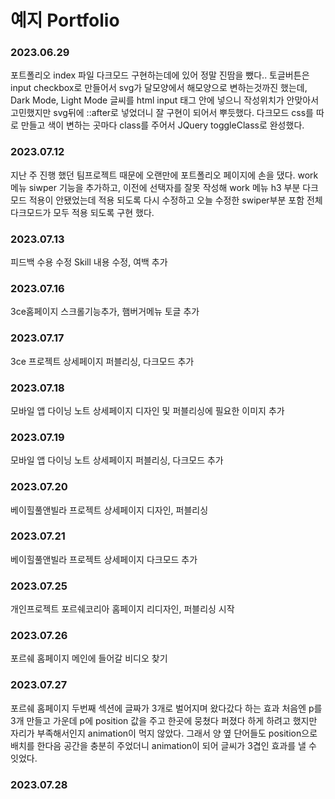 # 예지 Portfolio

### 2023.06.29 ###
포트폴리오 index 파일 다크모드 구현하는데에 있어 정말 진땀을 뺐다..
토글버튼은 input checkbox로 만들어서 svg가 달모양에서 해모양으로 변하는것까진 했는데,
Dark Mode, Light Mode 글씨를 html input 태그 안에 넣으니 작성위치가 안맞아서 고민했지만 svg뒤에 ::after로 넣었더니 잘 구현이 되어서 뿌듯했다.
다크모드 css를 따로 만들고 색이 변하는 곳마다 class를 주어서 JQuery toggleClass로 완성했다.


### 2023.07.12 ###
지난 주 진행 했던 팀프로젝트 때문에 오랜만에 포트폴리오 페이지에 손을 댔다.
work 메뉴 siwper 기능을 추가하고, 이전에 선택자를 잘못 작성해 
work 메뉴 h3 부분 다크모드 적용이 안됐었는데 적용 되도록 다시 수정하고
오늘 수정한 swiper부분 포함 전체 다크모드가 모두 적용 되도록 구현 했다.


### 2023.07.13 ###
피드백 수용 수정 
Skill 내용 수정, 여백 추가


### 2023.07.16 ###
3ce홈페이지 스크롤기능추가, 햄버거메뉴 토글 추가


### 2023.07.17 ###
3ce 프로젝트 상세페이지 퍼블리싱, 다크모드 추가


### 2023.07.18 ###
모바일 앱 다이닝 노트 상세페이지 디자인 및 퍼블리싱에 필요한 이미지 추가


### 2023.07.19 ###
모바일 앱 다이닝 노트 상세페이지 퍼블리싱, 다크모드 추가


### 2023.07.20 ###
베이힐풀앤빌라 프로젝트 상세페이지 디자인, 퍼블리싱


### 2023.07.21 ###
베이힐풀앤빌라 프로젝트 상세페이지 다크모드 추가


### 2023.07.25 ###
개인프로젝트 포르쉐코리아 홈페이지 리디자인, 퍼블리싱 시작


### 2023.07.26 ###
포르쉐 홈페이지 메인에 들어갈 비디오 찾기


### 2023.07.27 ###
포르쉐 홈페이지 두번째 섹션에 글짜가 3개로 벌어지며 왔다갔다 하는 효과
처음엔 p를 3개 만들고 가운데 p에 position 값을 주고 한곳에 뭉쳤다 퍼졌다 하게 하려고 했지만
자리가 부족해서인지 animation이 먹지 않았다.
그래서 양 옆 단어들도 position으로 배치를 한다음 공간을 충분히 주었더니 
animation이 되어 글씨가 3겹인 효과를 낼 수 잇었다.


### 2023.07.28 ###
